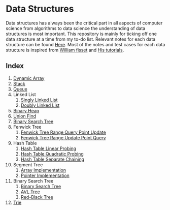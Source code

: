 # Data Structures

Data structures has always been the critical part in all aspects of computer science from algorithms to data science the understanding of data structures is most important. This repository is mainly for ticking off one data structure at a time from my to-do list. Relevant notes for each data structure can be found [Here](https://github.com/Pushparajkvp/CourseNotes/blob/master/DataStructures/dataStructures.md). Most of the notes and test cases for each data structure is inspired from [William fisset](https://github.com/williamfiset/Algorithms/tree/master/com/williamfiset/algorithms/datastructures) and [His tutorials](https://www.youtube.com/watch?v=RBSGKlAvoiM).

## Index

1. [Dynamic Array](https://github.com/Pushparajkvp/data-structures/blob/master/src/main/java/dev/pushparaj/DynamicArray.java)
1. [Stack](https://github.com/Pushparajkvp/data-structures/blob/master/src/main/java/dev/pushparaj/Stack.java)
1. [Queue](https://github.com/Pushparajkvp/data-structures/blob/master/src/main/java/dev/pushparaj/Queue.java)
1. Linked List
    1. [Singly Linked List](https://github.com/Pushparajkvp/data-structures/blob/master/src/main/java/dev/pushparaj/SinglyLinkedList.java)
    1. [Doubly Linked List](https://github.com/Pushparajkvp/data-structures/blob/master/src/main/java/dev/pushparaj/DoublyLinkedList.java)
1. [Binary Heap](https://github.com/Pushparajkvp/data-structures/blob/master/src/main/java/dev/pushparaj/BinaryHeap.java)
1. [Union Find](https://github.com/Pushparajkvp/data-structures/blob/master/src/main/java/dev/pushparaj/UnionFind.java)
1. [Binary Search Tree](https://github.com/Pushparajkvp/data-structures/blob/master/src/main/java/dev/pushparaj/BinarySearchTree.java)
1. Fenwick Tree
    1. [Fenwick Tree Range Query Point Update](https://github.com/Pushparajkvp/data-structures/blob/master/src/main/java/dev/pushparaj/FenwickTreeRangeQueryPointUpdate.java)
    1. [Fenwick Tree Range Update Point Query](https://github.com/Pushparajkvp/data-structures/blob/master/src/main/java/dev/pushparaj/FenwickTreeRangeUpdatePointQuery.java)
1. Hash Table
    1. [Hash Table Linear Probing](https://github.com/Pushparajkvp/data-structures/blob/master/src/main/java/dev/pushparaj/HashTableLinearProbing.java)
    1. [Hash Table Quadratic Probing](https://github.com/Pushparajkvp/data-structures/blob/master/src/main/java/dev/pushparaj/HashTableQuadraticProbing.java)
    1. [Hash Table Separate Chaining](https://github.com/Pushparajkvp/data-structures/blob/master/src/main/java/dev/pushparaj/HashTableSeparateChaining.java)
1. Segment Tree
    1. [Array Implementation](https://github.com/Pushparajkvp/data-structures/blob/master/src/main/java/dev/pushparaj/CompactSegmentTree.java)
    1. [Pointer Implementation](https://github.com/Pushparajkvp/data-structures/blob/master/src/main/java/dev/pushparaj/Node.java)
1. Binary Search Tree
    1. [Binary Search Tree](https://github.com/Pushparajkvp/data-structures/blob/master/src/main/java/dev/pushparaj/BinarySearchTree.java)
    1. [AVL Tree](https://github.com/Pushparajkvp/data-structures/blob/master/src/main/java/dev/pushparaj/AVLTreeRecursive.java)
    1. [Red-Black Tree](https://github.com/Pushparajkvp/data-structures/blob/master/src/main/java/dev/pushparaj/RedBlackTree.java)
1. [Trie](https://github.com/Pushparajkvp/data-structures/blob/master/src/main/java/dev/pushparaj/Trie.java)
